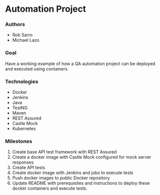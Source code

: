 # Automation Project

### Authors
- Rob Sarro
- Michael Lazo

### Goal
Have a working example of how a QA automation project can be deployed and executed using containers.

### Technologies
- Docker
- Jenkins
- Java
- TestNG
- Maven
- REST Assured
- Castle Mock
- Kubernetes

### Milestones
1. Create base API test framework with REST Assured
2. Create a docker image with Castle Mock configured for mock server responses
4. Create API tests
5. Create docker image with Jenkins and jobs to execute tests
6. Push docker images to public Docker repository
7. Update README with prerequisites and instructions to deploy these docker containers and execute tests.